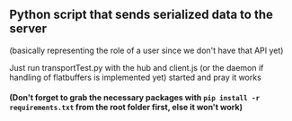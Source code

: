 ## Python script that sends serialized data to the server 
(basically representing the role of a user since we don't have that API yet)

Just run transportTest.py with the hub and client.js (or the daemon if handling of flatbuffers is implemented yet) started and pray it works
#### (Don't forget to grab the necessary packages with `pip install -r requirements.txt` from the root folder first, else it won't work)
